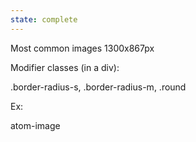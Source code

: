 ```yaml
---
state: complete
---
```

Most common images 1300x867px

Modifier classes (in a div): 

.border-radius-s, .border-radius-m, .round

Ex:
<div class="border-radius-m">atom-image</div> 



